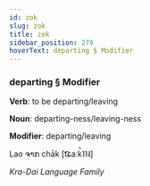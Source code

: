 ```yaml
---
id: zok
slug: zok
title: zok
sidebar_position: 279
hoverText: departing § Modifier
---
```


### departing § Modifier

**Verb**: to be departing/leaving

**Noun**: departing-ness/leaving-ness

**Modifier**: departing/leaving

Lao ຈາກ chāk [t͡ɕaːk̚˥˥˨]

*Kra-Dai Language Family*
